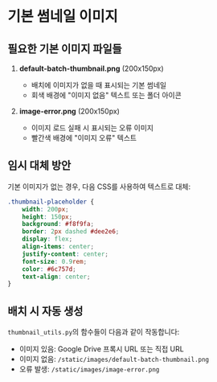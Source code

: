# 기본 썸네일 이미지

## 필요한 기본 이미지 파일들

1. **default-batch-thumbnail.png** (200x150px)
   - 배치에 이미지가 없을 때 표시되는 기본 썸네일
   - 회색 배경에 "이미지 없음" 텍스트 또는 폴더 아이콘

2. **image-error.png** (200x150px)
   - 이미지 로드 실패 시 표시되는 오류 이미지
   - 빨간색 배경에 "이미지 오류" 텍스트

## 임시 대체 방안

기본 이미지가 없는 경우, 다음 CSS를 사용하여 텍스트로 대체:

```css
.thumbnail-placeholder {
    width: 200px;
    height: 150px;
    background: #f8f9fa;
    border: 2px dashed #dee2e6;
    display: flex;
    align-items: center;
    justify-content: center;
    font-size: 0.9rem;
    color: #6c757d;
    text-align: center;
}
```

## 배치 시 자동 생성

`thumbnail_utils.py`의 함수들이 다음과 같이 작동합니다:
- 이미지 있음: Google Drive 프록시 URL 또는 직접 URL
- 이미지 없음: `/static/images/default-batch-thumbnail.png`
- 오류 발생: `/static/images/image-error.png` 